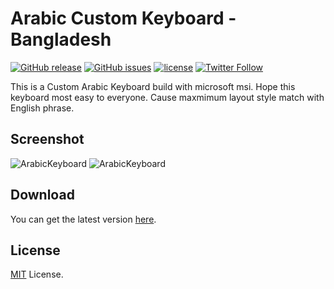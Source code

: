# Arabic Custom Keyboard - Bangladesh

[![GitHub release](https://img.shields.io/github/release/MDARH/ArabicKeyboard)](https://github.com/MDARH/ArabicKeyboard/releases)
[![GitHub issues](https://img.shields.io/github/issues/MDARH/ArabicKeyboard)](https://github.com/MDARH/ArabicKeyboard/issues)
[![license](https://img.shields.io/github/license/J2TeaM/idm-trial-reset.svg?maxAge=2592000)](https://github.com/MDARH/ArabicKeyboard/blob/master/LICENSE)
[![Twitter Follow](https://img.shields.io/twitter/follow/mdarh411)](https://twitter.com/mdarh411)

This is a Custom Arabic Keyboard build with microsoft msi. Hope this keyboard most easy to everyone. Cause maxmimum layout style match with English phrase.

## Screenshot

![ArabicKeyboard](https://i.imgur.com/KMl5jfo.jpg)
![ArabicKeyboard](https://i.imgur.com/RKybUF5.jpg)

## Download

You can get the latest version [here](https://github.com/MDARH/ArabicKeyboard/releases/latest).

## License

[MIT](LICENSE) License.